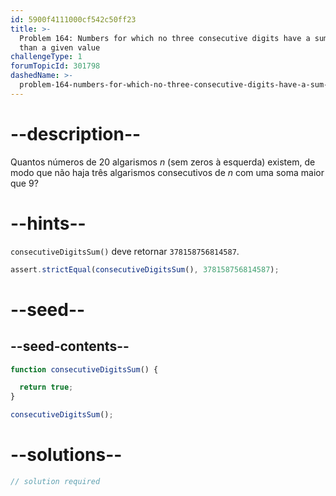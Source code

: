 ```yaml
---
id: 5900f4111000cf542c50ff23
title: >-
  Problem 164: Numbers for which no three consecutive digits have a sum greater
  than a given value
challengeType: 1
forumTopicId: 301798
dashedName: >-
  problem-164-numbers-for-which-no-three-consecutive-digits-have-a-sum-greater-than-a-given-value
---
```


# --description--

Quantos números de 20 algarismos $n$ (sem zeros à esquerda) existem, de modo que não haja três algarismos consecutivos de $n$ com uma soma maior que 9?

# --hints--

`consecutiveDigitsSum()` deve retornar `378158756814587`.

```js
assert.strictEqual(consecutiveDigitsSum(), 378158756814587);
```

# --seed--

## --seed-contents--

```js
function consecutiveDigitsSum() {

  return true;
}

consecutiveDigitsSum();
```

# --solutions--

```js
// solution required
```
